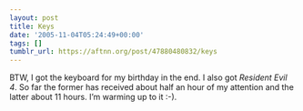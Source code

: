 ```yaml
---
layout: post
title: Keys
date: '2005-11-04T05:24:49+00:00'
tags: []
tumblr_url: https://aftnn.org/post/47880480832/keys
---
```

<p>BTW, I got the keyboard for my birthday in the end. I also got <em>Resident Evil 4</em>. So far the former has received about half an hour of my attention and the latter about 11 hours. I&rsquo;m warming up to it :-).</p>
